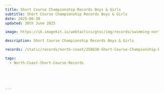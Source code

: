 ```yaml
---
title: Short Course Championship Records Boys & Girls
subtitle: Short Course Championship Records Boys & Girls
date: 2025-06-30
updated: 30th June 2025

image: https://ik.imagekit.io/webtactics/gtsc/img/records/swimming-north-coast-400x600.jpg

description: Short Course Championship Records Boys & Girls

records: /static/records/north-coast/250630-Short-Course-Championship-Records-Boys-Girls.pdf

tags:
  - North-Coast-Short-Course-Records





---
```






